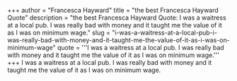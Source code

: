 +++
author = "Francesca Hayward"
title = "the best Francesca Hayward Quote"
description = "the best Francesca Hayward Quote: I was a waitress at a local pub. I was really bad with money and it taught me the value of it as I was on minimum wage."
slug = "i-was-a-waitress-at-a-local-pub-i-was-really-bad-with-money-and-it-taught-me-the-value-of-it-as-i-was-on-minimum-wage"
quote = '''I was a waitress at a local pub. I was really bad with money and it taught me the value of it as I was on minimum wage.'''
+++
I was a waitress at a local pub. I was really bad with money and it taught me the value of it as I was on minimum wage.
